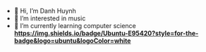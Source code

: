 - 👋 Hi, I’m Danh Huynh
- 👀 I’m interested in music
- 🌱 I’m currently learning computer science
**https://img.shields.io/badge/Ubuntu-E95420?style=for-the-badge&logo=ubuntu&logoColor=white**
<!---
danhhuynh25029/danhhuynh25029 is a ✨ special ✨ repository because its `README.md` (this file) appears on your GitHub profile.
You can click the Preview link to take a look at your changes.
--->

